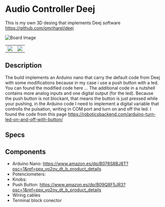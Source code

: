 # Audio Controller Deej
This is my own 3D desing that implements Deej software https://github.com/omriharel/deej

![Board Image](https://github.com/Ipasky/AudioControllerDeej/blob/main/docs/P03.jpg)

| | |
|:------:|:------:|
| ![](https://github.com/Ipasky/AudioControllerDeej/blob/main/docs/P01.jpg) | ![](https://github.com/Ipasky/AudioControllerDeej/blob/main/docs/P02.jpg) |

## Description
The build implements an Arduino nano that carry the default code from Deej with some modifications because in my case i use a push button with a led. You can found the modified code here ... The additional code in a nutshell contains more analog inputs and one digital output (for the led). Because the push button is not blockant, that means the button is just pressed while your pushing, in the Arduino code I need to implement a digital variable that controlls the pulsation, writing in COM port and turn on and off the led. I found the code from this page https://roboticsbackend.com/arduino-turn-led-on-and-off-with-button/


## Specs

## Components
- Arduino Nano: https://www.amazon.es/dp/B078S8BJ8T?psc=1&ref=ppx_yo2ov_dt_b_product_details
- Potenciometers:
- Knobs:
- Push Button: https://www.amazon.es/dp/B09Q8F5JR3?psc=1&ref=ppx_yo2ov_dt_b_product_details
- Wiring cables
- Terminal block conector
